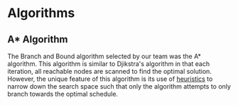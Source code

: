 # Algorithms
## A* Algorithm
The Branch and Bound algorithm selected by our team was the A* algorithm. This algorithm is similar to Djikstra's algorithm in that each iteration, all reachable nodes are scanned to find the optimal solution.
However, the unique feature of this algorithm is its use of [heuristics](heuristics.md) to narrow down the search space such that only the algorithm attempts to only branch towards the optimal schedule.